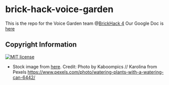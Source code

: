 # brick-hack-voice-garden
This is the repo for the Voice Garden team @[BrickHack 4](https://brickhack.io/)
Our Google Doc is [here](https://docs.google.com/document/d/17A3qvEIXEAEWF4IlBtXKWe8o2696Y7JVG5GbErC8sJk/edit)


## Copyright Information
[![MIT license](https://img.shields.io/badge/license-MIT-lightgrey.svg)](https://raw.githubusercontent.com/SweetmanTech/brick-hack-voice-garden/master/LICENSE)

* Stock image from [here](https://www.pexels.com/photo/watering-plants-with-a-watering-can-6442/). Credit: Photo by Kaboompics // Karolina from Pexels https://www.pexels.com/photo/watering-plants-with-a-watering-can-6442/
